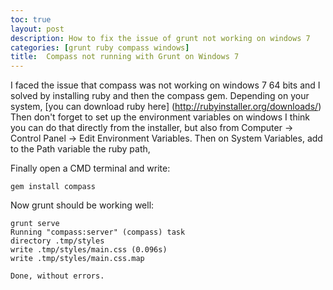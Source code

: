 ```yaml
---
toc: true
layout: post
description: How to fix the issue of grunt not working on windows 7
categories: [grunt ruby compass windows]
title:  Compass not running with Grunt on Windows 7
---
```


I faced the issue that compass was not working on windows 7 64 bits and I solved by installing ruby and then the compass gem. Depending on your system, [you can download ruby here] (http://rubyinstaller.org/downloads/) Then don't forget to set up the environment variables on windows I think you can do that directly from the installer, but also from Computer -> Control Panel -> Edit Environment Variables. Then on System Variables, add to the Path variable the ruby path,

Finally open a CMD terminal and write:

```shell
gem install compass
```
Now grunt should be working well:

```shell
grunt serve
Running "compass:server" (compass) task
directory .tmp/styles 
write .tmp/styles/main.css (0.096s)
write .tmp/styles/main.css.map

Done, without errors.
```
